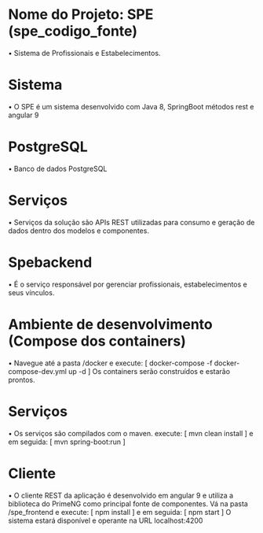 # Nome do Projeto: SPE (spe_codigo_fonte) #

• Sistema de Profissionais e Estabelecimentos.


# Sistema 
• O SPE é um sistema desenvolvido com Java 8, SpringBoot métodos rest e angular 9


# PostgreSQL 
• Banco de dados PostgreSQL


# Serviços 
• Serviços da solução são APIs REST utilizadas para consumo e geração de dados dentro dos modelos e componentes.


# Spebackend 
• É o serviço responsável por gerenciar profissionais, estabelecimentos e seus vínculos.


# Ambiente de desenvolvimento (Compose dos containers)
• Navegue até a pasta /docker e execute: [ docker-compose -f docker-compose-dev.yml up -d ] Os containers serão construídos e estarão prontos.


# Serviços
• Os serviços são compilados com o maven. execute: [ mvn clean install ] e em seguida: [ mvn spring-boot:run ]


# Cliente
• O cliente REST da aplicação é desenvolvido em angular 9 e utiliza a biblioteca do PrimeNG como principal fonte de componentes. Vá na pasta /spe_frontend e execute: [ npm install ] e em seguida: [ npm start ] O sistema estará disponível e operante na URL localhost:4200
